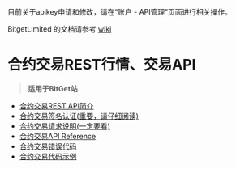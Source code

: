  目前关于apikey申请和修改，请在“账户 - API管理”页面进行相关操作。
 
 BitgetLimited 的文档请参考 [wiki](https://github.com/BitgetLimited/API_DOC/wiki)

 # 合约交易REST行情、交易API<br>
 >  **适用于BitGet站**<br>

* [合约交易REST API简介](https://github.com/githubForAshley/AndroidSenorAll/wiki/Contract_REST_introduction)<br>
* [合约交易签名认证(重要，请仔细阅读)](https://github.com/githubForAshley/AndroidSenorAll/wiki/Contract_REST_authentication)<br>
* [合约交易请求说明(一定要看)](https://github.com/githubForAshley/AndroidSenorAll/wiki/Contract_REST_request)<br>
* [合约交易API Reference](https://github.com/githubForAshley/AndroidSenorAll/wiki/Contract_REST_api_reference)<br>
* [合约交易错误代码](https://github.com/githubForAshley/AndroidSenorAll/wiki/Contract_REST_error_code)<br>
* [合约交易代码示例](https://github.com/githubForAshley/AndroidSenorAll/wiki/Contract_API)<br>